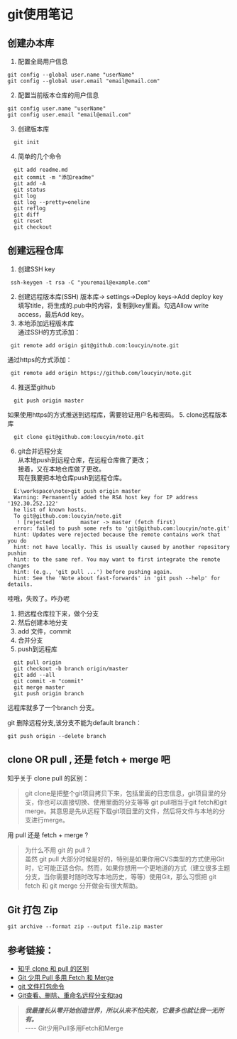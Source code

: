 # git使用笔记

## 创建办本库

1. 配置全局用户信息

  ```
  git config --global user.name "userName"
  git config --global user.email "email@email.com"
  ```

2. 配置当前版本仓库的用户信息

  ```
  git config user.name "userName"
  git config user.email "email@email.com"
  ```

3. 创建版本库

  ```
    git init
  ```

4. 简单的几个命令

  ```
    git add readme.md
    git commit -m "添加readme"
    git add -A
    git status
    git log
    git log --pretty=oneline
    git reflog
    git diff
    git reset
    git checkout
  ```

## 创建远程仓库

1. 创建SSH key

  ```
   ssh-keygen -t rsa -C "youremail@example.com"
  ```

2. 创建远程版本库(SSH) 版本库-> settings->Deploy keys->Add deploy key<br>
  填写title，将生成的.pub中的内容，复制到key里面。勾选Allow write access，最后Add key。
3. 本地添加远程版本库<br>
  通过SSH的方式添加：

  ```
   git remote add origin git@github.com:loucyin/note.git
  ```

   通过https的方式添加：

  ```
   git remote add origin https://github.com/loucyin/note.git
  ```

4. 推送至github

  ```
    git push origin master
  ```

   如果使用https的方式推送到远程库，需要验证用户名和密码。
5. clone远程版本库

  ```
    git clone git@github.com:loucyin/note.git
  ```

6. git合并远程分支<br>
  从本地push到远程仓库，在远程仓库做了更改；<br>
  接着，又在本地仓库做了更改。<br>
  现在我要把本地仓库push到远程仓库。

  ```
    E:\workspace\note>git push origin master
    Warning: Permanently added the RSA host key for IP address '192.30.252.122'
    he list of known hosts.
    To git@github.com:loucyin/note.git
     ! [rejected]        master -> master (fetch first)
    error: failed to push some refs to 'git@github.com:loucyin/note.git'
    hint: Updates were rejected because the remote contains work that you do
    hint: not have locally. This is usually caused by another repository pushin
    hint: to the same ref. You may want to first integrate the remote changes
    hint: (e.g., 'git pull ...') before pushing again.
    hint: See the 'Note about fast-forwards' in 'git push --help' for details.
  ```

  哇哦，失败了。咋办呢

  1. 把远程仓库拉下来，做个分支
  2. 然后创建本地分支
  3. add 文件，commit
  4. 合并分支
  5. push到远程库

  ```
    git pull origin
    git checkout -b branch origin/master
    git add --all
    git commit -m "commit"
    git merge master
    git push origin branch
  ```

  远程库就多了一个branch 分支。

  git 删除远程分支,该分支不能为default branch：

  ```
  git push origin --delete branch
  ```

## clone OR pull , 还是 fetch + merge 吧

知乎关于 clone pull 的区别：

> git clone是把整个git项目拷贝下来，包括里面的日志信息，git项目里的分支，你也可以直接切换、使用里面的分支等等 git pull相当于git fetch和git merge。其意思是先从远程下载git项目里的文件，然后将文件与本地的分支进行merge。

用 pull 还是 fetch + merge ?

> 为什么不用 git 的 pull？<br>
> 虽然 git pull 大部分时候是好的，特别是如果你用CVS类型的方式使用Git时，它可能正适合你。然而，如果你想用一个更地道的方式（建立很多主题分支，当你需要时随时改写本地历史，等等）使用Git，那么习惯把 git fetch 和 git merge 分开做会有很大帮助。

## Git 打包 Zip

```
git archive --format zip --output file.zip master
```

## 参考链接：

- [知乎 clone 和 pull 的区别](https://www.zhihu.com/question/39595933)
- [Git 少用 Pull 多用 Fetch 和 Merge](http://www.cnblogs.com/flying_bat/p/3408634.html)
- [git 文件打包命令](https://segmentfault.com/a/1190000002443283)
- [Git查看、删除、重命名远程分支和tag](http://zengrong.net/post/1746.htm)

> **_我最擅长从零开始创造世界，所以从来不怕失败，它最多也就让我一无所有。_**<br>
> ---- Git少用Pull多用Fetch和Merge
